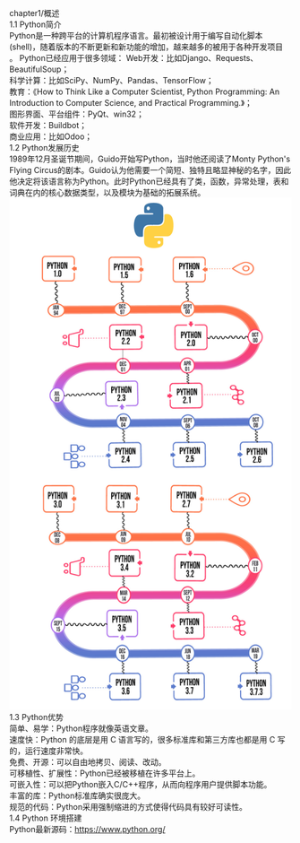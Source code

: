 chapter1/概述  
1.1 Python简介  
Python是一种跨平台的计算机程序语言。最初被设计用于编写自动化脚本(shell)，随着版本的不断更新和新功能的增加，越来越多的被用于各种开发项目 。
Python已经应用于很多领域： 
Web开发：比如Django、Requests、BeautifulSoup；  
科学计算：比如SciPy、NumPy、Pandas、TensorFlow；  
教育：《How to Think Like a Computer Scientist, Python Programming: An Introduction to Computer Science, and Practical Programming.》；  
图形界面、平台组件：PyQt、win32；  
软件开发：Buildbot；  
商业应用：比如Odoo；  
1.2 Python发展历史  
1989年12月圣诞节期间，Guido开始写Python，当时他还阅读了Monty Python's Flying Circus的剧本。Guido认为他需要一个简短、独特且略显神秘的名字，因此他决定将该语言称为Python。此时Python已经具有了类，函数，异常处理，表和词典在内的核心数据类型，以及模块为基础的拓展系统。
![python发展历程](https://github.com/stone9693/python_basics/blob/master/source/Python发展历程.jpg)  
1.3 Python优势  
简单、易学：Python程序就像英语文章。  
速度快：Python 的底层是用 C 语言写的，很多标准库和第三方库也都是用 C 写的，运行速度非常快。  
免费、开源：可以自由地拷贝、阅读、改动。  
可移植性、扩展性：Python已经被移植在许多平台上。  
可嵌入性：可以把Python嵌入C/C++程序，从而向程序用户提供脚本功能。  
丰富的库：Python标准库确实很庞大。  
规范的代码：Python采用强制缩进的方式使得代码具有较好可读性。  
1.4 Python 环境搭建  
Python最新源码：https://www.python.org/
